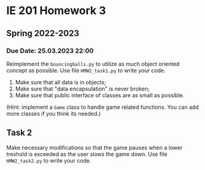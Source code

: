 # IE 201 Homework 3
## Spring 2022-2023
### Due Date: 25.03.2023 22:00

Reimplement the `bouncingballs.py` to utilize as much object oriented concept as possible. Use file `HMW2_task1.py` to write your code.

1. Make sure that all data is in objects;
2. Make sure that "data encapsulation" is never broken;
3. Make sure that public interface of classes are as small as possible.

(Hint: implement a `Game` class to handle game related functions. You can add more classes if you think its needed.)

## Task 2

Make necessary modifications so that the game pauses when a lower treshold is exceeded as the user slows the game down. Use file `HMW2_task2.py` to write your code.
